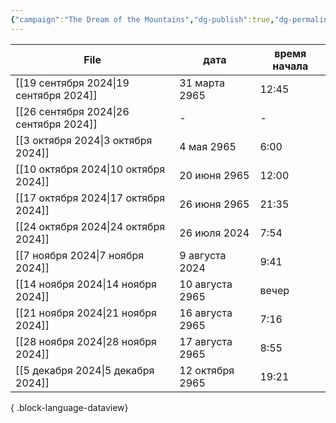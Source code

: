 ```yaml
---
{"campaign":"The Dream of the Mountains","dg-publish":true,"dg-permalink":"the-dream-of-the-mountains-journal","permalink":"/the-dream-of-the-mountains-journal/","dgPassFrontmatter":true}
---
```


| File                                      | дата            | время начала |
| ----------------------------------------- | --------------- | ------------ |
| [[19 сентября 2024\|19 сентября 2024]] | 31 марта 2965   | 12:45        |
| [[26 сентября 2024\|26 сентября 2024]] | \-              | \-           |
| [[3 октября 2024\|3 октября 2024]]     | 4 мая 2965      | 6:00         |
| [[10 октября 2024\|10 октября 2024]]   | 20 июня 2965    | 12:00        |
| [[17 октября 2024\|17 октября 2024]]   | 26 июня 2965    | 21:35        |
| [[24 октября 2024\|24 октября 2024]]   | 26 июля 2024    | 7:54         |
| [[7 ноября 2024\|7 ноября 2024]]       | 9 августа 2024  | 9:41         |
| [[14 ноября 2024\|14 ноября 2024]]     | 10 августа 2965 | вечер        |
| [[21 ноября 2024\|21 ноября 2024]]     | 16 августа 2965 | 7:16         |
| [[28 ноября 2024\|28 ноября 2024]]     | 17 августа 2965 | 8:55         |
| [[5 декабря 2024\|5 декабря 2024]]     | 12 октября 2965 | 19:21        |

{ .block-language-dataview}